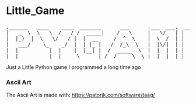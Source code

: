 # Little_Game
<pre>
.______   ____    ____  _______      ___      .___  ___.  _______ 
|   _  \  \   \  /   / /  _____|    /   \     |   \/   | |   ____|
|  |_)  |  \   \/   / |  |  __     /  ^  \    |  \  /  | |  |__   
|   ___/    \_    _/  |  | |_ |   /  /_\  \   |  |\/|  | |   __|  
|  |          |  |    |  |__| |  /  _____  \  |  |  |  | |  |____ 
| _|          |__|     \______| /__/     \__\ |__|  |__| |_______|
</pre>
Just a Little Python game I programmed a long time ago


### Ascii Art  
The Ascii Art is made with: https://patorjk.com/software/taag/
